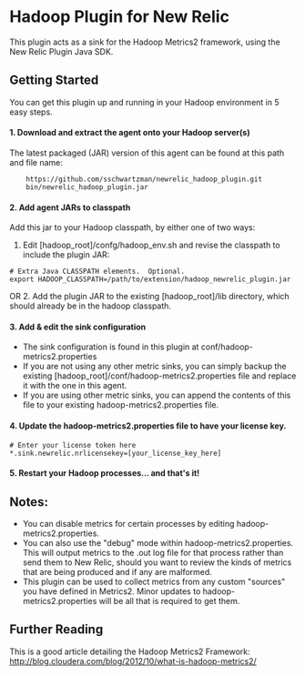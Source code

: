 Hadoop Plugin for New Relic
===============================

This plugin acts as a sink for the Hadoop Metrics2 framework, using the New Relic Plugin Java SDK.

## Getting Started

You can get this plugin up and running in your Hadoop environment in 5 easy steps.

#### 1. Download and extract the agent onto your Hadoop server(s) 

The latest packaged (JAR) version of this agent can be found at this path and file name:

```
    https://github.com/sschwartzman/newrelic_hadoop_plugin.git
    bin/newrelic_hadoop_plugin.jar
```

#### 2. Add agent JARs to classpath

Add this jar to your Hadoop classpath, by either one of two ways:

1. Edit [hadoop_root]/confg/hadoop_env.sh and revise the classpath to include the plugin JAR:
```
# Extra Java CLASSPATH elements.  Optional.
export HADOOP_CLASSPATH=/path/to/extension/hadoop_newrelic_plugin.jar
```
OR
2. Add the plugin JAR to the existing [hadoop_root]/lib directory, which should already be in the hadoop classpath.

#### 3. Add & edit the sink configuration

* The sink configuration is found in this plugin at conf/hadoop-metrics2.properties
* If you are not using any other metric sinks, you can simply backup the existing [hadoop_root]/conf/hadoop-metrics2.properties file and replace it with the one in this agent.
* If you are using other metric sinks, you can append the contents of this file to your existing hadoop-metrics2.properties file.

#### 4. Update the hadoop-metrics2.properties file to have your license key.
```
# Enter your license token here
*.sink.newrelic.nrlicensekey=[your_license_key_here]
```

#### 5. Restart your Hadoop processes... and that's it! 

## Notes:

* You can disable metrics for certain processes by editing hadoop-metrics2.properties. 
* You can also use the "debug" mode within hadoop-metrics2.properties. This will output metrics to the .out log file for that process rather than send them to New Relic, should you want to review the kinds of metrics that are being produced and if any are malformed.
* This plugin can be used to collect metrics from any custom "sources" you have defined in Metrics2. Minor updates to hadoop-metrics2.properties will be all that is required to get them.

## Further Reading

This is a good article detailing the Hadoop Metrics2 Framework:
http://blog.cloudera.com/blog/2012/10/what-is-hadoop-metrics2/